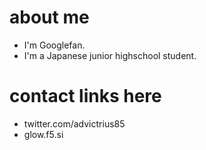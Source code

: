 # about me
- I'm Googlefan.
- I'm a Japanese junior highschool student.
# contact links here
- twitter.com/advictrius85
- glow.f5.si
